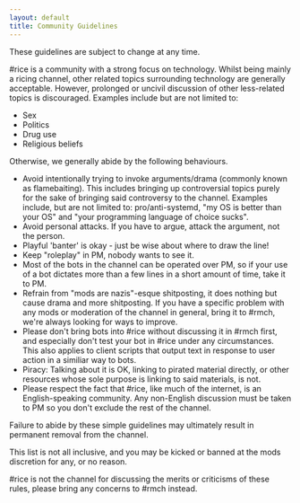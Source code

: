 ```yaml
---
layout: default
title: Community Guidelines
---
```


<p class="text-danger text-center">These guidelines are subject to change at any time.</p>

\#rice is a community with a strong focus on technology. Whilst being mainly a ricing channel, other related topics surrounding technology are generally acceptable. However, prolonged or uncivil discussion of other less-related topics is discouraged. Examples include but are not limited to:

* Sex
* Politics
* Drug use
* Religious beliefs

Otherwise, we generally abide by the following behaviours.

* Avoid intentionally trying to invoke arguments/drama (commonly known as flamebaiting). This includes bringing up controversial topics purely for the sake of bringing said controversy to the channel. Examples include, but are not limited to: pro/anti-systemd, "my OS is better than your OS" and "your programming language of choice sucks".
* Avoid personal attacks. If you have to argue, attack the argument, not the person.
* Playful 'banter' is okay - just be wise about where to draw the line!
* Keep "roleplay" in PM, nobody wants to see it.
* Most of the bots in the channel can be operated over PM, so if your use of a bot dictates more than a few lines in a short amount of time, take it to PM.
* Refrain from "mods are nazis"-esque shitposting, it does nothing but cause drama and more shitposting. If you have a specific problem with any mods or moderation of the channel in general, bring it to #rmch, we're always looking for ways to improve.
* Please don't bring bots into \#rice without discussing it in \#rmch first, and especially don't test your bot in \#rice under any circumstances. This also applies to client scripts that output text in response to user action in a similiar way to bots.
* Piracy: Talking about it is OK, linking to pirated material directly, or other resources whose sole purpose is linking to said materials, is not.
* Please respect the fact that \#rice, like much of the internet, is an English-speaking community. Any non-English discussion must be taken to PM so you don't exclude the rest of the channel.

Failure to abide by these simple guidelines may ultimately result in permanent removal from the channel.

This list is not all inclusive, and you may be kicked or banned at the mods discretion for any, or no reason.

\#rice is not the channel for discussing the merits or criticisms of these rules, please bring any concerns to #rmch instead.

